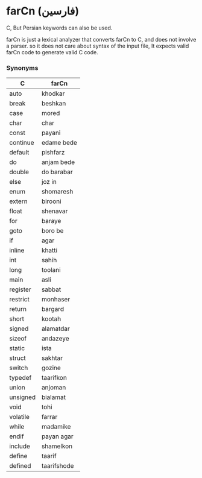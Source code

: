 # farCn (فارسین)
C, But Persian keywords can also be used.


farCn is just a lexical analyzer that converts farCn to C, and does not involve a parser.
so it does not care about syntax of the input file, It expects valid farCn code to generate valid C code.

### Synonyms

C  | farCn
------------- | -------------
auto | khodkar
break | beshkan
case | mored
char | char
const | payani
continue | edame bede
default | pishfarz
do | anjam bede
double | do barabar
else | joz in
enum | shomaresh
extern | birooni
float | shenavar
for | baraye
goto | boro be
if | agar
inline | khatti
int | sahih
long | toolani
main | asli
register | sabbat
restrict | monhaser
return | bargard
short | kootah
signed | alamatdar
sizeof | andazeye
static | ista
struct | sakhtar
switch | gozine
typedef | taarifkon
union | anjoman
unsigned | bialamat
void | tohi
volatile | farrar
while | madamike
endif | payan agar
include | shamelkon
define | taarif
defined | taarifshode
